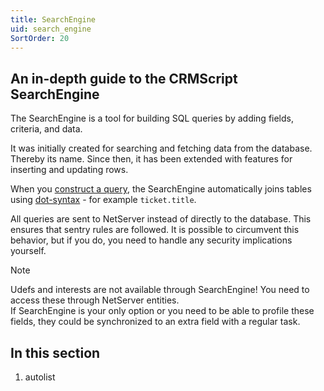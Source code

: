 ```yaml
---
title: SearchEngine
uid: search_engine
SortOrder: 20
---
```


## An in-depth guide to the CRMScript SearchEngine

The SearchEngine is a tool for building SQL queries by adding fields, criteria, and data.

It was initially created for searching and fetching data from the database. Thereby its name. Since then, it has been extended with features for inserting and updating rows.

When you [construct a query](./se-select.md), the SearchEngine automatically joins tables using [dot-syntax](./dot-syntax.md) - for example `ticket.title`.

All queries are sent to NetServer instead of directly to the database. This ensures that sentry rules are followed. It is possible to circumvent this behavior, but if you do, you need to handle any security implications yourself.

> [!NOTE]
> Udefs and interests are not available through SearchEngine! You need to access these through NetServer entities.<br />If SearchEngine is your only option or you need to be able to profile these fields, they could be synchronized to an extra field with a regular task.

## In this section

1. autolist
